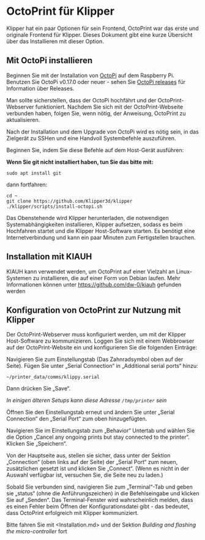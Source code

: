 # OctoPrint für Klipper

Klipper hat ein paar Optionen für sein Frontend, OctoPrint war das erste und originale Frontend für Klipper. Dieses Dokument gibt eine kurze Übersicht über das Installieren mit dieser Option.

## Mit OctoPi installieren

Beginnen Sie mit der Installation von [OctoPi](https://github.com/guysoft/OctoPi) auf dem Raspberry Pi. Benutzen Sie OctoPi v0.17.0 oder neuer - sehen Sie [OctoPi releases](https://github.com/guysoft/OctoPi/releases) für Information über Releases.

Man sollte sicherstellen, dass der OctoPi hochfährt und der OctoPrint-Webserver funktioniert. Nachdem Sie sich mit der OctoPrint-Webseite verbunden haben, folgen Sie, wenn nötig, der Anweisung, OctoPrint zu aktualisieren.

Nach der Installation und dem Upgrade von OctoPi wird es nötig sein, in das Zielgerät zu SSHen und eine Handvoll Systembefehle auszuführen.

Beginnen Sie, indem Sie diese Befehle auf dem Host-Gerät ausführen:

**Wenn Sie git nicht installiert haben, tun Sie das bitte mit:**

```
sudo apt install git
```

dann fortfahren:

```
cd ~
git clone https://github.com/Klipper3d/klipper
./klipper/scripts/install-octopi.sh
```

Das Obenstehende wird Klipper herunterladen, die notwendigen Systemabhängigkeiten installieren, Klipper aufsetzen, sodass es beim Hochfahren startet und die Klipper Host-Software starten. Es benötigt eine Internetverbindung und kann ein paar Minuten zum Fertigstellen brauchen.

## Installation mit KIAUH

KIAUH kann verwendet werden, um OctoPrint auf einer Vielzahl an Linux-Systemen zu installieren, die auf einer Form von Debian laufen. Mehr Informationen können unter https://github.com/dw-0/kiauh gefunden werden

## Konfiguration von OctoPrint zur Nutzung mit Klipper

Der OctoPrint-Webserver muss konfiguriert werden, um mit der Klipper Host-Software zu kommunizieren. Loggen Sie sich mit einem Webbrowser auf der OctoPrint-Website ein und konfigurieren Sie die folgenden Einträge:

Navigieren Sie zum Einstellungstab (Das Zahnradsymbol oben auf der Seite). Fügen Sie unter „Serial Connection“ in „Additional serial ports“ hinzu:

```
~/printer_data/comms/klippy.serial
```

Dann drücken Sie „Save“.

*In einigen älteren Setups kann diese Adresse `/tmp/printer` sein*

Öffnen Sie den Einstellungstab erneut und ändern Sie unter „Serial Connection“ den „Serial Port“ zum oben hinzugefügten.

Navigieren Sie im Einstellungstab zum „Behavior“ Untertab und wählen Sie die Option „Cancel any ongoing prints but stay connected to the printer“. Klicken Sie „Speichern“.

Von der Hauptseite aus, stellen sie sicher, dass unter der Sektion „Connection“ (oben links auf der Seite) der „Serial Port“ zum neuen, zusätzlichen gesetzt ist und klicken Sie „Connect“. (Wenn es nicht in der Auswahl verfügbar ist, versuchen Sie, die Seite neu zu laden.)

Sobald Sie verbunden sind, navigieren Sie zum „Terminal“-Tab und geben sie „status“ (ohne die Anführungszeichen) in die Befehlseingabe und klicken Sie auf „Senden“. Das Terminal-Fenster wird wahrscheinlich melden, dass es einen Fehler beim Öffnen der Konfigurationsdatei gibt - das bedeutet, dass OctoPrint erfolgreich mit Klipper kommuniziert.

Bitte fahren Sie mit <Installation.md> und der Sektion *Building and flashing the micro-controller* fort
